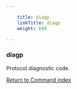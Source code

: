 ```yaml
---

    title: diagp
    linkTitle: diagp
    weight: 690

---
```

<span id="diagp"></span>

### diagp

Protocol diagnostic code.

[Return to Command index](../../)
